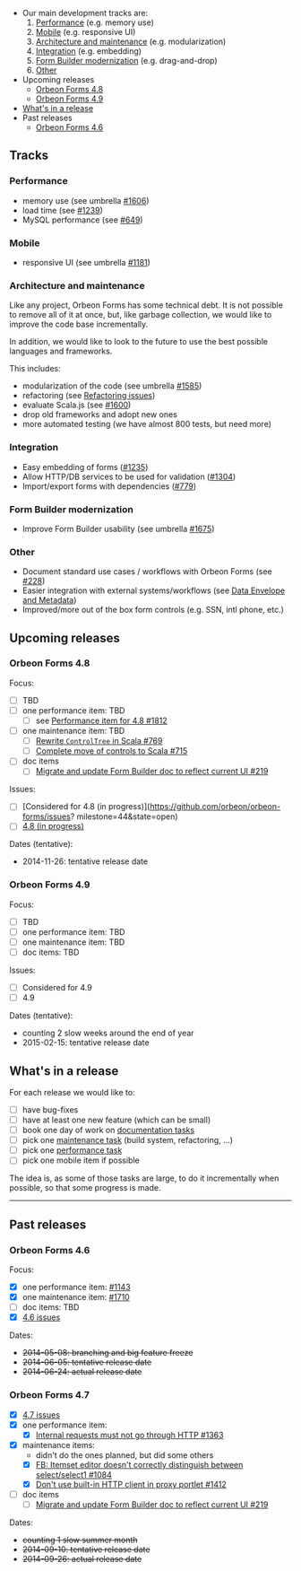* Our main development tracks are:
    1. [Performance](#performance) (e.g. memory use)
    1. [Mobile](#mobile) (e.g. responsive UI)
    1. [Architecture and maintenance](#architecture-and-maintenance) (e.g. modularization)
    1. [Integration](#integration) (e.g. embedding)
    1. [Form Builder modernization](#form-builder-modernization) (e.g. drag-and-drop)
    1. [Other](#other)
* Upcoming releases
    * [Orbeon Forms 4.8](#orbeon-forms-48)
    * [Orbeon Forms 4.9](#orbeon-forms-49)
* [What's in a release](#whats-in-a-release)
* Past releases
    * [Orbeon Forms 4.6](#orbeon-forms-46)

## Tracks

### Performance

- memory use (see umbrella [#1606](https://github.com/orbeon/orbeon-forms/issues/1606))
- load time (see [#1239](https://github.com/orbeon/orbeon-forms/issues/1239))
- MySQL performance (see [#649](https://github.com/orbeon/orbeon-forms/issues/649))

### Mobile

- responsive UI (see umbrella [#1181](https://github.com/orbeon/orbeon-forms/issues/1181))

### Architecture and maintenance

Like any project, Orbeon Forms has some technical debt. It is not possible to remove all of it at once, but, like garbage collection, we would like to improve the code base incrementally.

In addition, we would like to look to the future to use the best possible languages and frameworks.

This includes:

- modularization of the code (see umbrella [#1585](https://github.com/orbeon/orbeon-forms/issues/1585))
- refactoring (see [Refactoring issues](https://github.com/orbeon/orbeon-forms/issues?direction=desc&labels=Refactoring&milestone=&page=1&sort=updated&state=open))
- evaluate Scala.js (see [#1600](https://github.com/orbeon/orbeon-forms/issues/1600))
- drop old frameworks and adopt new ones
- more automated testing (we have almost 800 tests, but need more)

### Integration

- Easy embedding of forms ([#1235](https://github.com/orbeon/orbeon-forms/issues/1235))
- Allow HTTP/DB services to be used for validation ([#1304](https://github.com/orbeon/orbeon-forms/issues/1304))
- Import/export forms with dependencies ([#779](https://github.com/orbeon/orbeon-forms/issues/779))

### Form Builder modernization

- Improve Form Builder usability (see umbrella [#1675](https://github.com/orbeon/orbeon-forms/issues/1675))

### Other

- Document standard use cases / workflows with Orbeon Forms (see [#228](https://github.com/orbeon/orbeon-forms/issues/228))
- Easier integration with external systems/workflows (see [Data Envelope and Metadata](https://sites.google.com/a/orbeon.com/forms/projects/form-runner-builder/form-runner-data-envelope))
- Improved/more out of the box form controls (e.g. SSN, intl phone, etc.)

## Upcoming releases

### Orbeon Forms 4.8

Focus:

- [ ] TBD
- [ ] one performance item: TBD
  - [ ] see [Performance item for 4.8 #1812](https://github.com/orbeon/orbeon-forms/issues/1812)
- [ ] one maintenance item: TBD
  - [ ] [Rewrite `ControlTree` in Scala #769](https://github.com/orbeon/orbeon-forms/issues/769)
  - [ ] [Complete move of controls to Scala #715](https://github.com/orbeon/orbeon-forms/issues/715)
- [ ] doc items
  - [ ] [Migrate and update Form Builder doc to reflect current UI #219](https://github.com/orbeon/orbeon-forms/issues/219)

Issues:

- [ ] [Considered for 4.8 (in progress)](https://github.com/orbeon/orbeon-forms/issues?
milestone=44&state=open)
- [ ] [4.8 (in progress)](https://github.com/orbeon/orbeon-forms/issues?milestone=43&state=open)

Dates (tentative):

- 2014-11-26: tentative release date

### Orbeon Forms 4.9

Focus:

- [ ] TBD
- [ ] one performance item: TBD
- [ ] one maintenance item: TBD
- [ ] doc items: TBD

Issues:

- [ ] Considered for 4.9
- [ ] 4.9

Dates (tentative):

- counting 2 slow weeks around the end of year
- 2015-02-15: tentative release date

## What's in a release

For each release we would like to:

- [ ] have bug-fixes
- [ ] have at least one new feature (which can be small)
- [ ] book one day of work on [documentation tasks](https://github.com/orbeon/orbeon-forms/issues?direction=desc&labels=Doc&milestone=&page=1&sort=updated&state=open)
- [ ] pick one [maintenance task](https://github.com/orbeon/orbeon-forms/issues?direction=desc&labels=Refactoring&milestone=&page=1&sort=updated&state=open) (build system, refactoring, …)
- [ ] pick one [performance task](https://github.com/orbeon/orbeon-forms/issues?direction=desc&labels=Performance&milestone=&page=1&sort=updated&state=open)
- [ ] pick one mobile item if possible

The idea is, as some of those tasks are large, to do it incrementally when possible, so that some progress is made.

---

## Past releases

### Orbeon Forms 4.6

Focus:

- [x] one performance item: [#1143](https://github.com/orbeon/orbeon-forms/issues/1143)
- [x] one maintenance item: [#1710](https://github.com/orbeon/orbeon-forms/issues/1710)
- [ ] doc items: TBD
- [x] [4.6 issues](https://github.com/orbeon/orbeon-forms/issues?direction=desc&milestone=37&page=1&sort=updated&state=open)

Dates:

- ~~2014-05-08: branching and big feature freeze~~
- ~~2014-06-05: tentative release date~~
- ~~2014-06-24: actual release date~~

### Orbeon Forms 4.7

- [x] [4.7 issues](https://github.com/orbeon/orbeon-forms/issues?direction=desc&milestone=41&page=1&sort=updated&state=open)
- [x] one performance item:
  - [x] [Internal requests must not go through HTTP #1363](https://github.com/orbeon/orbeon-forms/issues/1363)
- [x] maintenance items:
  - didn't do the ones planned, but did some others
  - [x] [FB: Itemset editor doesn't correctly distinguish between select/select1 #1084](https://github.com/orbeon/orbeon-forms/issues/1084)
  - [x] [Don't use built-in HTTP client in proxy portlet #1412](https://github.com/orbeon/orbeon-forms/issues/1412)
- [ ] doc items
  - [ ] [Migrate and update Form Builder doc to reflect current UI #219](https://github.com/orbeon/orbeon-forms/issues/219)

Dates:

- ~~counting 1 slow summer month~~
- ~~2014-09-10: tentative release date~~
- ~~2014-09-26: actual release date~~